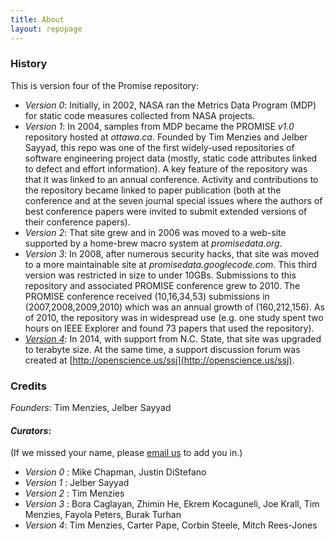 ```yaml
---
title: About
layout: repopage
---
```



### History

This is version four of the Promise repository:

+ _Version 0_: Initially, in 2002, NASA ran the Metrics Data Program (MDP)
  for static code measures collected from NASA projects.
+ _Version 1_: In 2004, samples from MDP became the PROMISE _v1.0_ repository hosted
  at _ottawa.ca_.
Founded by Tim Menzies and Jelber Sayyad, this repo was one of the first widely-used repositories of software engineering project data (mostly, static code attributes linked to defect and effort information). A key feature of the repository was that it was linked to an annual conference. Activity and contributions to the repository became linked to paper publication (both at the conference and at the seven journal special issues where the authors of best conference papers were invited to submit extended versions of their conference papers).
+ _Version 2_: That site grew and in 2006 was moved to a web-site supported
  by a home-brew
  macro system at _promisedata.org_.
+ _Version 3_: In 2008, after numerous security hacks,
   that site was moved to a more maintainable site at
  _promisedata.googlecode.com_. This third version was
  restricted in size to under 10GBs.
  Submissions to this repository and associated PROMISE conference grew to 2010. The PROMISE
  conference received (10,16,34,53) submissions in (2007,2008,2009,2010) which was an annual growth of (160,212,156). As of 2010, the repository was in widespread use (e.g. one study spent two hours on IEEE Explorer and found 73 papers that used the repository). 
+ [_Version 4_](/repo/about/promise4.html): In 2014, with support from N.C. State,
  that site was upgraded to  terabyte size.  At
  the same time, a support discussion forum was created at
  [http://openscience.us/ssj](http://openscience.us/ssj).


### Credits

_Founders_: Tim Menzies, Jelber Sayyad

#### _Curators_: 

(If we missed your name, please [email us](mailto:openscience.content@gmail.com) to add you in.)

+ _Version 0_ : Mike Chapman, Justin DiStefano
+ _Version 1_ : Jelber Sayyad
+ _Version 2_ : Tim Menzies
+ _Version 3_ : Bora Caglayan, Zhimin He, Ekrem Kocaguneli, Joe Krall, Tim Menzies, Fayola Peters, Burak Turhan
+ _Version 4_: Tim Menzies, Carter Pape, Corbin Steele, Mitch Rees-Jones
